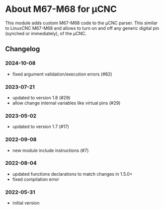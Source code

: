 # About M67-M68 for µCNC

This module adds custom M67-M68 code to the µCNC parser. This similar to LinuxCNC M67-M68 and allows to turn on and off any generic digital pin (synched or immediately), of the µCNC.

## Changelog

### 2024-10-08

- fixed argument validation/execution errors (#82)

### 2023-07-21

- updated to version 1.8 (#29)
- allow change internal variables like virtual pins (#29)

### 2023-05-02

- updated to version 1.7 (#17)

### 2022-09-08

- new module include instructions (#7)

### 2022-08-04

- updated functions declarations to match changes in 1.5.0+
- fixed compilation error

### 2022-05-31

- initial version
